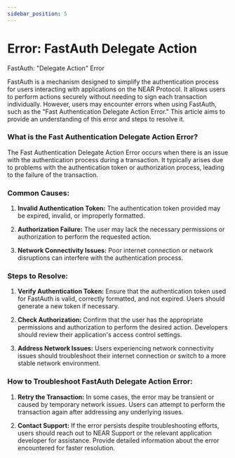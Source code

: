 ```yaml
---
sidebar_position: 5
---
```


# Error: FastAuth Delegate Action

FastAuth: "Delegate Action" Error

FastAuth is a mechanism designed to simplify the authentication process for users interacting with applications on the NEAR Protocol. It allows users to perform actions securely without needing to sign each transaction individually. However, users may encounter errors when using FastAuth, such as the "Fast Authentication Delegate Action Error." This article aims to provide an understanding of this error and steps to resolve it.

### What is the Fast Authentication Delegate Action Error?

  
The Fast Authentication Delegate Action Error occurs when there is an issue with the authentication process during a transaction. It typically arises due to problems with the authentication token or authorization process, leading to the failure of the transaction.

### Common Causes:

1.  **Invalid Authentication Token:** The authentication token provided may be expired, invalid, or improperly formatted.
    
2.  **Authorization Failure:** The user may lack the necessary permissions or authorization to perform the requested action.
    
3.  **Network Connectivity Issues:** Poor internet connection or network disruptions can interfere with the authentication process.
    

### Steps to Resolve:

1.  **Verify Authentication Token:** Ensure that the authentication token used for FastAuth is valid, correctly formatted, and not expired. Users should generate a new token if necessary.
    
2.  **Check Authorization:** Confirm that the user has the appropriate permissions and authorization to perform the desired action. Developers should review their application's access control settings.
    
3.  **Address Network Issues:** Users experiencing network connectivity issues should troubleshoot their internet connection or switch to a more stable network environment.
    

### How to Troubleshoot FastAuth Delegate Action Error:

1.  **Retry the Transaction:** In some cases, the error may be transient or caused by temporary network issues. Users can attempt to perform the transaction again after addressing any underlying issues.
    
2.  **Contact Support:** If the error persists despite troubleshooting efforts, users should reach out to NEAR Support or the relevant application developer for assistance. Provide detailed information about the error encountered for faster resolution.
